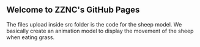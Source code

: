 ## Welcome to ZZNC's GitHub Pages

The files upload inside src folder is the code for the sheep model. 
We basically create an animation model to display the movement of the sheep when eating grass.


